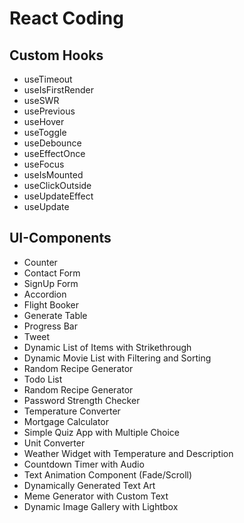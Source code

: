 # React Coding

## Custom Hooks
* useTimeout
* useIsFirstRender
* useSWR
* usePrevious
* useHover
* useToggle
* useDebounce
* useEffectOnce
* useFocus
* useIsMounted
* useClickOutside
* useUpdateEffect
* useUpdate

## UI-Components
* Counter
* Contact Form
* SignUp Form
* Accordion
* Flight Booker
* Generate Table
* Progress Bar
* Tweet
* Dynamic List of Items with Strikethrough
* Dynamic Movie List with Filtering and Sorting
* Random Recipe Generator
* Todo List
* Random Recipe Generator
* Password Strength Checker
* Temperature Converter
* Mortgage Calculator
* Simple Quiz App with Multiple Choice
* Unit Converter
* Weather Widget with Temperature and Description
* Countdown Timer with Audio
* Text Animation Component (Fade/Scroll)
* Dynamically Generated Text Art
* Meme Generator with Custom Text
* Dynamic Image Gallery with Lightbox



